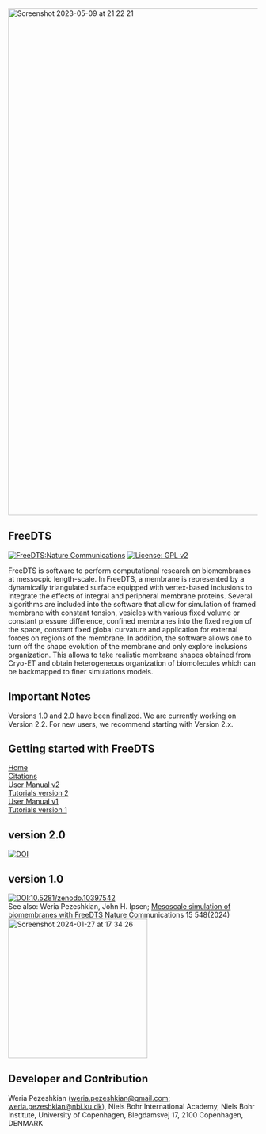 <img width="1024" alt="Screenshot 2023-05-09 at 21 22 21" src="https://github.com/weria-pezeshkian/FreeDTS/assets/47776510/7b7e05a3-3d75-4ec0-b087-ef8569aacb79">


## FreeDTS
[![FreeDTS:Nature Communications](https://img.shields.io/badge/FreeDTS-blue)](https://www.nature.com/articles/s41467-024-44819-w)
[![License: GPL v2](https://img.shields.io/badge/License-GPL_v2-blue.svg)](https://www.gnu.org/licenses/old-licenses/gpl-2.0.en.html) 

FreeDTS is software to perform computational research on biomembranes at messocpic length-scale. In FreeDTS, a membrane is represented by a dynamically triangulated surface equipped with vertex-based inclusions to integrate the effects of integral and peripheral membrane proteins. Several algorithms are included into the software that allow for simulation of framed membrane with constant tension, vesicles with various fixed volume or constant pressure difference, confined membranes into the fixed region of the space, constant fixed global curvature and application for external forces on regions of the membrane. In addition, the software allows one to turn off the shape evolution of the membrane and only explore inclusions organization. This allows to take realistic membrane shapes obtained from Cryo-ET and obtain heterogeneous organization of biomolecules which can be backmapped to finer simulations models. 

## Important Notes
Versions 1.0 and 2.0 have been finalized.
We are currently working on Version 2.2. For new users, we recommend starting with Version 2.x.
## Getting started with FreeDTS 
[Home](https://github.com/weria-pezeshkian/FreeDTS/wiki) \
[Citations](https://github.com/weria-pezeshkian/FreeDTS/wiki/Citations) \
[User Manual v2](https://github.com/weria-pezeshkian/FreeDTS/wiki/User-Manual-for-version-2) \
[Tutorials version 2](https://github.com/weria-pezeshkian/FreeDTS/wiki/Workshop-2024) \
[User Manual v1](https://github.com/weria-pezeshkian/FreeDTS/wiki/User-Manual-for-version-1) \
[Tutorials version 1](https://github.com/weria-pezeshkian/FreeDTS/wiki/Tutorials-with-version-1)  

## version 2.0
[![DOI](https://zenodo.org/badge/DOI/10.5281/zenodo.14278901.svg)](https://zenodo.org/records/14278901)


## version 1.0
[![DOI:10.5281/zenodo.10397542](https://zenodo.org/badge/DOI/10.5281/zenodo.10397542.svg)](https://doi.org/10.5281/zenodo.10397542)\
See also:
Weria Pezeshkian, John H. Ipsen;
[Mesoscale simulation of biomembranes with FreeDTS](https://www.nature.com/articles/s41467-024-44819-w)
Nature Communications 15 548(2024) \
<img width="281" alt="Screenshot 2024-01-27 at 17 34 26" src="https://github.com/weria-pezeshkian/FreeDTS/assets/47776510/123c34a5-2994-4788-8320-752ac24ed2fb">


## Developer and Contribution 
Weria Pezeshkian (weria.pezeshkian@gmail.com; weria.pezeshkian@nbi.ku.dk),
Niels Bohr International Academy, 
Niels Bohr Institute, 
University of Copenhagen, 
Blegdamsvej 17, 2100 Copenhagen, DENMARK
